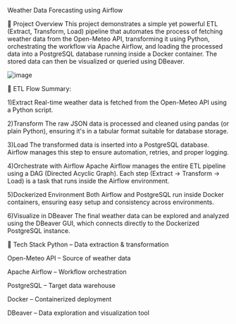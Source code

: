 Weather Data Forecasting using Airflow

📌 Project Overview
This project demonstrates a simple yet powerful ETL (Extract, Transform, Load) pipeline that automates the process of fetching weather data from the Open-Meteo API, transforming it using Python, orchestrating the workflow via Apache Airflow, and loading the processed data into a PostgreSQL database running inside a Docker container. The stored data can then be visualized or queried using DBeaver.

![image](https://github.com/user-attachments/assets/8f976492-6881-4504-b11a-55ea2a8ff53c)


🔄 ETL Flow Summary:

1)Extract
Real-time weather data is fetched from the Open-Meteo API using a Python script.

2)Transform
The raw JSON data is processed and cleaned using pandas (or plain Python), ensuring it's in a tabular format suitable for database storage.

3)Load
The transformed data is inserted into a PostgreSQL database. Airflow manages this step to ensure automation, retries, and proper logging.

4)Orchestrate with Airflow
Apache Airflow manages the entire ETL pipeline using a DAG (Directed Acyclic Graph). Each step (Extract → Transform → Load) is a task that runs inside the Airflow environment.

5)Dockerized Environment
Both Airflow and PostgreSQL run inside Docker containers, ensuring easy setup and consistency across environments.

6)Visualize in DBeaver
The final weather data can be explored and analyzed using the DBeaver GUI, which connects directly to the Dockerized PostgreSQL instance.

🧱 Tech Stack
Python – Data extraction & transformation

Open-Meteo API – Source of weather data

Apache Airflow – Workflow orchestration

PostgreSQL – Target data warehouse

Docker – Containerized deployment

DBeaver – Data exploration and visualization tool
